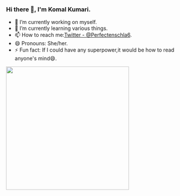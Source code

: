 ### Hi there 👋, I'm Komal Kumari.

- 🔭 I’m currently working on myself.
- 🌱 I’m currently learning various things.
- 📫 How to reach me:[Twitter - @Perfectenschla6](https://twitter.com/Perfectenschla6).
- 😄 Pronouns: She/her.
- ⚡ Fun fact: If I could have any superpower,it would be how to read anyone's mind😄.
<img src="https://i.pinimg.com/564x/f9/86/eb/f986ebc2e2f933445d1ea7d9a18c5a2d.jpg" height="336" width="336">

